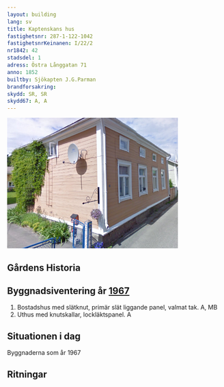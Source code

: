 ```yaml
---
layout: building
lang: sv
title: Kaptenskans hus
fastighetsnr: 287-1-122-1042
fastighetsnrKeinanen: I/22/2
nr1842: 42
stadsdel: 1
adress: Östra Långgatan 71
anno: 1852
builtby: Sjökapten J.G.Parman
brandforsakring:
skydd: SR, SR
skydd67: A, A
---
```

<img src="streetview2009.png" width="400px">

## Gårdens Historia


## Byggnadsiventering år <a href="/sources/keinanen_karki.pdf">1967</a>
1. Bostadshus med slätknut, primär slät liggande panel, valmat tak. A, MB
2. Uthus med knutskallar, lockläktspanel. A

## Situationen i dag
Byggnaderna som år 1967

## Ritningar

